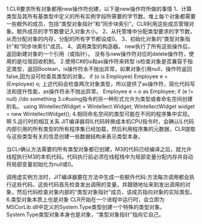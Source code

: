 1.CLR要求所有对象都用new操作符创建，以下是new操作符所做的事情
1、计算类型及其所有基类型中定义的所有实例字段所需要的字节数。堆上每个对象都需要一些额外的成员，包括“类型对象指针”和“同步块索引”。CLR利用这些成员管理对象。额外成员的字节数要记入对象大小。
2、从托管堆中分配类型要求的字节数，从而分配对象的内存，分配的所有字节都设成0。
3、初始化对象的“类型对象指针”和“同步块索引”成员。
4、调用类型的构造器。
new执行了所有这些操作后，返回新建对象的一个引用（或指针）。
没有与new操作符对应的delete操作符，使用的是垃圾回收机制。
2.使用C#的is和as操作符来转型
is检查对象是否兼容于指定类型，返回Boolean，is操作符永不抛出异常，如果对象引用null，操作符返回false,因为没可检查其类型的对象。
if (o is Employee)
Employee e = (Employee) o;
上述代码会检查两次对象类型，所以提供了as操作符，简化代码写法和提升性能，as操作符永不抛出异常。
Employee e = o as Employee;
if (e != null)
//do something
3.c#using指令的另一种形式允许为类型或者命名空间创建别名。
using WintellectWidget = Wintellect.Widget;
WintellectWidget widget = new WintellectWidget();
4.相同命名空间的类型可能在不同的程序集中实现。
啊
5.运行时的相互关系
JIT编译器将IL代码转换成本机CPU指令时，会确认IL代码内部引用的所有类型的所有程序集已经加载，然后利用程序集的元数据，CLR提取与这些类型有关的信息创建一些数据结构来表示类型本身。

当CLr确认方法需要的所有类型对象都已创建，M3的代码已经编译之后，就允许线程执行M3的本机代码。代码执行前必须在线程栈中为局部变量分配内存并自动将局部变量初始化为null或0。

调用虚实例方法时，JIT编译器要在方法中生成一些额外代码:方法每次调用都会执行这些代码，这些代码首先检查发出调用的变量，并跟随地址来到发出调用的对象，然后代码检查对象内部的“类型对象指针”成员，该成员指向对象的实际类型。
6.类型对象本质上也是对象
CLR开始在一个进程中运行时，会立即为MSCorLib.dll中定义的System.Type类型创建一个特殊的类型对象。
System.Type类型对象本身也是对象，“类型对象指针”指向它自己。

